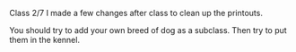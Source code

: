 Class 2/7
I made a few changes after class to clean up the printouts.   

You should try to add your own breed of dog as a subclass.   Then try to put them in the kennel.
